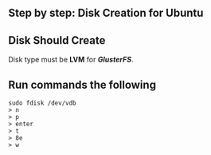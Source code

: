 ## Step by step: Disk Creation for Ubuntu


## Disk Should Create
Disk type must be **LVM** for ***GlusterFS***.

## Run commands the following  
```
sudo fdisk /dev/vdb
> n
> p
> enter
> t
> 8e
> w
```

